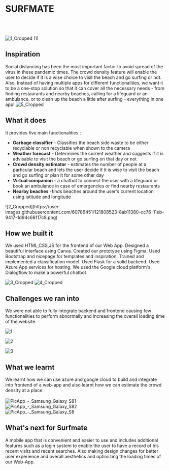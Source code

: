 # SURFMATE #
<br><br>


![1_Cropped (1)](https://user-images.githubusercontent.com/60786451/121808514-838a0580-cc76-11eb-93de-3f223782e3aa.png)

## Inspiration
Social distancing has been the most important factor to avoid spread of the virus in these pandemic times. The crowd density feature will enable the user to decide if it is a wise choice to visit the beach and go surfing or not. Also, Instead of having multiple apps for different functionalities, we want it to be a one-stop solution so that it can cover all the necessary needs - from finding restaurants and nearby beaches, calling for a lifeguard or an ambulance, or to clean up the beach a little after surfing - everything in one app!
![5_Cropped](https://user-images.githubusercontent.com/60786451/121808570-b207e080-cc76-11eb-8b3b-6d2105ea8a61.png)

## What it does
It provides five main functionalities :
<ul>
<li><b>Garbage classifier</b> - Classifies the beach side waste to be either recyclable or non recyclable when shown to the camera</li>
<li><b>Weather forecast</b> - Determines the current weather and suggests if it is advisable to visit the beach or go surfing on that day or not</li>
<li><b>Crowd density estimator</b> - estimates the number of people at a particular beach and lets the user decide if it is wise to visit the beach and go surfing or plan it for some other day</li>
<li><b>Virtual companion</b> - a chatbot to connect the user with a lifeguard or book an ambulance in case of emergencies or find nearby restaurants</li>
<li><b>Nearby beaches</b> -finds beaches around the user's current location using latitude and longitude</li>
</ul>
![2_Cropped](https://user-images.githubusercontent.com/60786451/121808523-8ab11380-cc76-11eb-9417-1d94c68117c8.png)


## How we built it
We used HTML,CSS,JS for the frontend of our Web App. Designed a beautiful interface using Canva. Created our prototype using Figma. Used Bootstrap and nicepage for templates and inspiration. Trained and implemented a classification model. Used Flask for a solid backend. Used Azure App services for hosting. We used the Google cloud platform's Dialogflow to make a powerful chatbot 

![3_Cropped](https://user-images.githubusercontent.com/60786451/121808545-9dc3e380-cc76-11eb-8d0c-791e032541b8.png)
![4_Cropped](https://user-images.githubusercontent.com/60786451/121808738-90f3bf80-cc77-11eb-9ec2-c658982587af.png)



## Challenges we ran into
We were not able to fully integrate backend and frontend causing few functionalities to perform abnormally and increasing the overall loading time of the website.


![1](https://user-images.githubusercontent.com/60786451/121808772-bda7d700-cc77-11eb-9e99-eab877dd615e.JPG)

![2](https://user-images.githubusercontent.com/60786451/121808773-be406d80-cc77-11eb-8f5b-7117594ad6a7.JPG)

![3](https://user-images.githubusercontent.com/60786451/121808771-bc76aa00-cc77-11eb-8a52-a96cdd006011.JPG)


## What we learnt
We learnt how we can use azure and google cloud to build and integrate into frontend of a web-app and also learnt how we can estimate the crowd density at a place.
<br><br>
![PicApp_-_Samsung_Galaxy_S81](https://user-images.githubusercontent.com/60786451/121808681-5a1da980-cc77-11eb-8f70-82fcf18cd8bf.png)<br>
![PicApp_-_Samsung_Galaxy_S82](https://user-images.githubusercontent.com/60786451/121808683-5be76d00-cc77-11eb-870c-b40d70db6edf.png)<br>
![PicApp_-_Samsung_Galaxy_S8](https://user-images.githubusercontent.com/60786451/121808684-5c800380-cc77-11eb-9ed1-93ef4b5a3f41.png)<br>


## What's next for Surfmate
A mobile app that is convenient and easier to use and includes additional features such as a login system to enable the user to have a record of his recent visits and recent searches.
Also making design changes for better user experience and overall aesthetics and optimizing the loading times of our Web-App.
